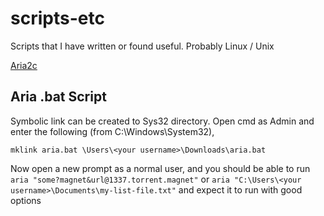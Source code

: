 # scripts-etc

Scripts that I have written or found useful. Probably Linux / Unix

[Aria2c](#aria)

## <a name="aria"></a>Aria .bat Script

Symbolic link can be created to Sys32 directory. Open cmd as Admin and enter the following (from C:\Windows\System32),
````
mklink aria.bat \Users\<your username>\Downloads\aria.bat
````
Now open a new prompt as a normal user, and you should be able to run `aria "some?magnet&url@1337.torrent.magnet"` or `aria "C:\Users\<your username>\Documents\my-list-file.txt"` and expect it to run with good options
